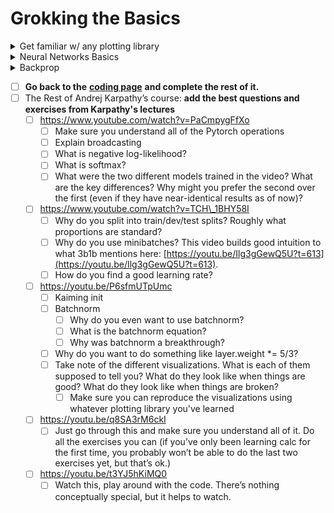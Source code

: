 # Grokking the Basics

<details>

<summary>Get familiar w/ any plotting library</summary>

* I would recommend Plotly
  * If you're interested in Plotly, see [this](https://www.perfectlynormal.co.uk/blog-plotly-widgets) and play around for an hour or so while using Anki to memorize all the basics

</details>

<details>

<summary>Neural Networks Basics</summary>

* Videos
  * Watch up to (but not including) “backpropagation calculus” from 3Blue1Brown's Neural Networks [playlist](https://www.3blue1brown.com/topics/neural-networks)
  * Watch Andrej Karpathy's lecture on [neural networks](https://youtu.be/VMj-3S1tku0) (it's okay if some of the exact backprop stuff doesn't make complete sense quite yet)
  * **TODO:** add questions from Anki on basic neural net concepts&#x20;
* Practice
  * [How Does a Neural Network Really Work](https://www.kaggle.com/code/jhoward/how-does-a-neural-net-really-work)
  * [Linear Model and Neural Net From Scratch](https://www.kaggle.com/code/jhoward/linear-model-and-neural-net-from-scratch)
  * **How to practice** (relevant for future sections in this page as well)
    * Run each cell and understand why it works. If you don't get it, ask GPT until you do. **Don't let your eyes glaze over and start skimming.**
      * Create a new cell that describes what the original cell does in comments. Include the basic functionality and hints for any particularly thorny implementation details as well as _why_.
      * Re-implement in your new cell&#x20;
    * Once you feel like you understand each cell, condense cells until each one represents a significant "chunk".&#x20;
      * Do the same process as above
    * Remove all hints and try to do the whole thing by yourself. At most, keep a bulleted list of all the high-level logical "chunks". &#x20;
    * Ideally, you want to now do the whole thing with new specifications (new dataset, slightly different architecture, etc).
  * (Recommended Bonus): go through the [fastbook version ](https://github.com/fastai/fastbook/blob/master/04\_mnist\_basics.ipynb)of this lesson. If you've already practiced extensively with the previous 2 notebooks, you can go through this relatively quickly and just understand each cell.&#x20;

</details>

<details>

<summary>Backprop</summary>

* Watch 3B1B's [backpropagation calculus](https://www.3blue1brown.com/lessons/backpropagation-calculus) (definitely read through the text after watching the video; it helps a lot with clarification)
  * Understand this (from Neel Nanda): backprop is just the chain rule on multivariate functions.
  * By now you should have a solid grok on backprop. Find other resources if you don't.&#x20;
* [Become a backprop ninja](https://www.youtube.com/watch?v=q8SA3rM6ckI) :).
  * You won't be able to do many of these yourself but try your best. Don't skip this because I think it really helps build intuition for how gradients "flow" through a neural net.

</details>

* [ ] **Go back to the** [**coding page**](coding.md) **and complete the rest of it.**&#x20;
* [ ] The Rest of Andrej Karpathy’s course: **add the best questions and exercises from Karpathy's lectures**&#x20;
  * [ ] https://www.youtube.com/watch?v=PaCmpygFfXo
    * [ ] Make sure you understand all of the Pytorch operations
    * [ ] Explain broadcasting
    * [ ] What is negative log-likelihood?
    * [ ] What is softmax?
    * [ ] What were the two different models trained in the video? What are the key differences? Why might you prefer the second over the first (even if they have near-identical results as of now)?
  * [ ] https://www.youtube.com/watch?v=TCH\_1BHY58I
    * [ ] Why do you split into train/dev/test splits? Roughly what proportions are standard?
    * [ ] Why do you use minibatches? This video builds good intuition to what 3b1b mentions here: [https://youtu.be/Ilg3gGewQ5U?t=613](https://youtu.be/Ilg3gGewQ5U?t=613).
    * [ ] How do you find a good learning rate?
  * [ ] https://youtu.be/P6sfmUTpUmc
    * [ ] Kaiming init
    * [ ] Batchnorm
      * [ ] Why do you even want to use batchnorm?
      * [ ] What is the batchnorm equation?
      * [ ] Why was batchnorm a breakthrough?
    * [ ] Why do you want to do something like layer.weight \*= 5/3?
    * [ ] Take note of the different visualizations. What is each of them supposed to tell you? What do they look like when things are good? What do they look like when things are broken?
      * [ ] Make sure you can reproduce the visualizations using whatever plotting library you've learned
  * [ ] https://youtu.be/q8SA3rM6ckI
    * [ ] Just go through this and make sure you understand all of it. Do all the exercises you can (if you’ve only been learning calc for the first time, you probably won’t be able to do the last two exercises yet, but that’s ok.)
  * [ ] https://youtu.be/t3YJ5hKiMQ0
    * [ ] Watch this, play around with the code. There’s nothing conceptually special, but it helps to watch.
